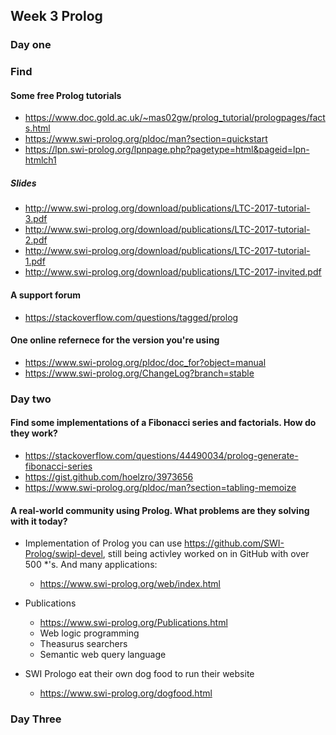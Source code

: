 ## Week 3 Prolog

### Day one

### Find

#### Some free Prolog tutorials

- https://www.doc.gold.ac.uk/~mas02gw/prolog_tutorial/prologpages/facts.html
- https://www.swi-prolog.org/pldoc/man?section=quickstart
- https://lpn.swi-prolog.org/lpnpage.php?pagetype=html&pageid=lpn-htmlch1

##### Slides

- http://www.swi-prolog.org/download/publications/LTC-2017-tutorial-3.pdf
- http://www.swi-prolog.org/download/publications/LTC-2017-tutorial-2.pdf
- http://www.swi-prolog.org/download/publications/LTC-2017-tutorial-1.pdf
- http://www.swi-prolog.org/download/publications/LTC-2017-invited.pdf

#### A support forum

- https://stackoverflow.com/questions/tagged/prolog

#### One online refernece for the version you're using

- https://www.swi-prolog.org/pldoc/doc_for?object=manual
- https://www.swi-prolog.org/ChangeLog?branch=stable


### Day two

#### Find some implementations of a Fibonacci series and factorials. How do they work?

- https://stackoverflow.com/questions/44490034/prolog-generate-fibonacci-series
- https://gist.github.com/hoelzro/3973656
- https://www.swi-prolog.org/pldoc/man?section=tabling-memoize

#### A real-world community using Prolog. What problems are they solving with it today?

- Implementation of Prolog you can use https://github.com/SWI-Prolog/swipl-devel, still being activley worked on in GitHub with over 500 *'s. And many applications:
  - https://www.swi-prolog.org/web/index.html

- Publications
  - https://www.swi-prolog.org/Publications.html
  - Web logic programming
  - Theasurus searchers
  - Semantic web query language

- SWI Prologo eat their own dog food to run their website
  - https://www.swi-prolog.org/dogfood.html

### Day Three
